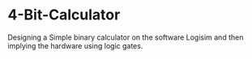 # 4-Bit-Calculator
Designing a Simple binary calculator on the software Logisim and then implying the hardware using logic gates.

